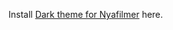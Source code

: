 Install <a href="https://github.com/Jimpin/Themes/raw/master/Nyafilmer123/Nyafilmer123.css" rel="nofollow">Dark theme for Nyafilmer</a> here.